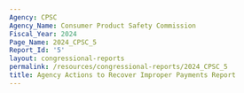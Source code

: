 ```yaml
---
Agency: CPSC
Agency_Name: Consumer Product Safety Commission
Fiscal_Year: 2024
Page_Name: 2024_CPSC_5
Report_Id: '5'
layout: congressional-reports
permalink: /resources/congressional-reports/2024_CPSC_5
title: Agency Actions to Recover Improper Payments Report
---
```

